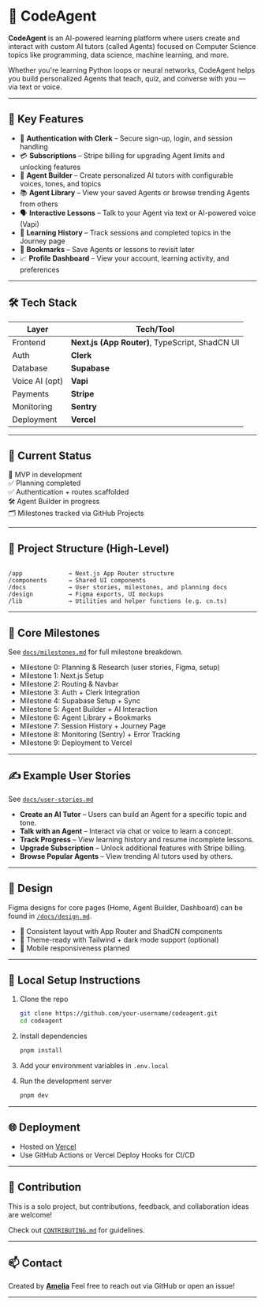 
# 🤖 CodeAgent

**CodeAgent** is an AI-powered learning platform where users create and interact with custom AI tutors (called Agents) focused on Computer Science topics like programming, data science, machine learning, and more.

Whether you're learning Python loops or neural networks, CodeAgent helps you build personalized Agents that teach, quiz, and converse with you — via text or voice.

---

## 🧠 Key Features

- 🔐 **Authentication with Clerk** – Secure sign-up, login, and session handling
- 💳 **Subscriptions** – Stripe billing for upgrading Agent limits and unlocking features
- 🧾 **Agent Builder** – Create personalized AI tutors with configurable voices, tones, and topics
- 📚 **Agent Library** – View your saved Agents or browse trending Agents from others
- 🗣 **Interactive Lessons** – Talk to your Agent via text or AI-powered voice (Vapi)
- 📖 **Learning History** – Track sessions and completed topics in the Journey page
- 📌 **Bookmarks** – Save Agents or lessons to revisit later
- 📈 **Profile Dashboard** – View your account, learning activity, and preferences

---

## 🛠 Tech Stack

| Layer           | Tech/Tool                     |
|-----------------|-------------------------------|
| Frontend        | **Next.js (App Router)**, TypeScript, ShadCN UI |
| Auth            | **Clerk**                     |
| Database        | **Supabase**                  |
| Voice AI (opt)  | **Vapi**                      |
| Payments        | **Stripe**                    |
| Monitoring      | **Sentry**                    |
| Deployment      | **Vercel**                    |

---

## 🚧 Current Status

🚀 MVP in development  
✅ Planning completed  
✅ Authentication + routes scaffolded  
🛠 Agent Builder in progress  
🗂 Milestones tracked via GitHub Projects

---

## 📁 Project Structure (High-Level)

```

/app             → Next.js App Router structure
/components      → Shared UI components
/docs            → User stories, milestones, and planning docs
/design          → Figma exports, UI mockups
/lib             → Utilities and helper functions (e.g. cn.ts)

````

---

## 🧩 Core Milestones

See [`docs/milestones.md`](./docs/milestones.md) for full milestone breakdown.

- Milestone 0: Planning & Research (user stories, Figma, setup)
- Milestone 1: Next.js Setup
- Milestone 2: Routing & Navbar
- Milestone 3: Auth + Clerk Integration
- Milestone 4: Supabase Setup + Sync
- Milestone 5: Agent Builder + AI Interaction
- Milestone 6: Agent Library + Bookmarks
- Milestone 7: Session History + Journey Page
- Milestone 8: Monitoring (Sentry) + Error Tracking
- Milestone 9: Deployment to Vercel

---

## ✍️ Example User Stories

See [`docs/user-stories.md`](./docs/user-stories.md)

- **Create an AI Tutor** – Users can build an Agent for a specific topic and tone.
- **Talk with an Agent** – Interact via chat or voice to learn a concept.
- **Track Progress** – View learning history and resume incomplete lessons.
- **Upgrade Subscription** – Unlock additional features with Stripe billing.
- **Browse Popular Agents** – View trending AI tutors used by others.

---

## 🎨 Design

Figma designs for core pages (Home, Agent Builder, Dashboard) can be found in [`/docs/design.md`](./docs/design.md).

- 🧭 Consistent layout with App Router and ShadCN components
- 🎨 Theme-ready with Tailwind + dark mode support (optional)
- 📱 Mobile responsiveness planned

---

## 🧪 Local Setup Instructions

1. Clone the repo  
    ```bash
   git clone https://github.com/your-username/codeagent.git
   cd codeagent
    ````

2. Install dependencies

    ```bash 
   pnpm install
     ```

3. Add your environment variables in `.env.local`

4. Run the development server

   ```bash
   pnpm dev
   ```

---

## 🌐 Deployment

* Hosted on [Vercel](https://vercel.com)
* Use GitHub Actions or Vercel Deploy Hooks for CI/CD

---

## 📌 Contribution

This is a solo project, but contributions, feedback, and collaboration ideas are welcome!

Check out [`CONTRIBUTING.md`](./CONTRIBUTING.md) for guidelines.

---

## 📫 Contact

Created by **[Amelia](https://github.com/your-username)**
Feel free to reach out via GitHub or open an issue!

---



